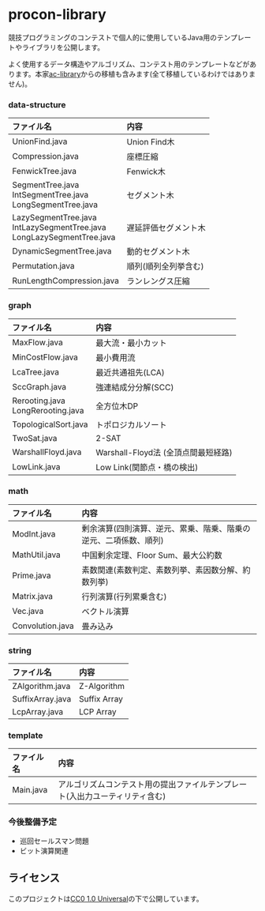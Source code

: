 # procon-library

競技プログラミングのコンテストで個人的に使用しているJava用のテンプレートやライブラリを公開します。

よく使用するデータ構造やアルゴリズム、コンテスト用のテンプレートなどがあります。本家[ac-library](https://github.com/atcoder/ac-library/tree/master)からの移植も含みます(全て移植しているわけではありません)。

### data-structure
| ファイル名               | 内容                                 |
|:-------------------------|:-------------------------------------|
| UnionFind.java           | Union Find木                         |
| Compression.java         | 座標圧縮                             |
| FenwickTree.java         | Fenwick木                            |
| SegmentTree.java<br>IntSegmentTree.java<br>LongSegmentTree.java | セグメント木  |
| LazySegmentTree.java<br>IntLazySegmentTree.java<br>LongLazySegmentTree.java | 遅延評価セグメント木  |
| DynamicSegmentTree.java  | 動的セグメント木                     |
| Permutation.java         | 順列(順列全列挙含む)                 |
| RunLengthCompression.java| ランレングス圧縮                   |

### graph
| ファイル名               | 内容                                 |
|:-------------------------|:-------------------------------------|
| MaxFlow.java             | 最大流・最小カット                   |
| MinCostFlow.java         | 最小費用流                           |
| LcaTree.java             | 最近共通祖先(LCA)                    |
| SccGraph.java            | 強連結成分分解(SCC)                  |
| Rerooting.java<br>LongRerooting.java | 全方位木DP               |
| TopologicalSort.java     | トポロジカルソート                   |
| TwoSat.java              | 2-SAT                                |
| WarshallFloyd.java       | Warshall-Floyd法 (全頂点間最短経路)  |
| LowLink.java             | Low Link(関節点・橋の検出)           |

### math
| ファイル名               | 内容                                 |
|:-------------------------|:-------------------------------------|
| ModInt.java              | 剰余演算(四則演算、逆元、累乗、階乗、階乗の逆元、二項係数、順列) |
| MathUtil.java            | 中国剰余定理、Floor Sum、最大公約数  |
| Prime.java               | 素数関連(素数判定、素数列挙、素因数分解、約数列挙) |
| Matrix.java              | 行列演算(行列累乗含む)               |
| Vec.java                 | ベクトル演算                         |
| Convolution.java         | 畳み込み                             |

### string
| ファイル名               | 内容                                 |
|:-------------------------|:-------------------------------------|
| ZAlgorithm.java          | Z-Algorithm                          |
| SuffixArray.java         | Suffix Array                         |
| LcpArray.java            | LCP Array                            |

### template
| ファイル名               | 内容                                 |
|:-------------------------|:-------------------------------------|
| Main.java                | アルゴリズムコンテスト用の提出ファイルテンプレート(入出力ユーティリティ含む) |

### 今後整備予定
- 巡回セールスマン問題
- ビット演算関連

## ライセンス
このプロジェクトは[CC0 1.0 Universal](https://creativecommons.org/publicdomain/zero/1.0/legalcode)の下で公開しています。
